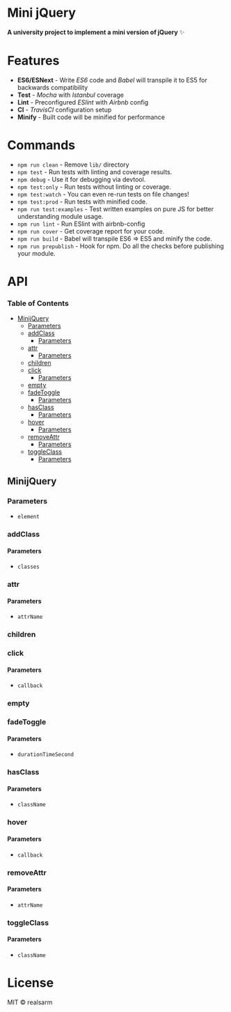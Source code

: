 # Mini jQuery

**A university project to implement a mini version of jQuery** ✨

# Features

-   **ES6/ESNext** - Write _ES6_ code and _Babel_ will transpile it to ES5 for backwards compatibility
-   **Test** - _Mocha_ with _Istanbul_ coverage
-   **Lint** - Preconfigured _ESlint_ with _Airbnb_ config
-   **CI** - _TravisCI_ configuration setup
-   **Minify** - Built code will be minified for performance

# Commands

-   `npm run clean` - Remove `lib/` directory
-   `npm test` - Run tests with linting and coverage results.
-   `npm debug` - Use it for debugging via devtool.
-   `npm test:only` - Run tests without linting or coverage.
-   `npm test:watch` - You can even re-run tests on file changes!
-   `npm test:prod` - Run tests with minified code.
-   `npm run test:examples` - Test written examples on pure JS for better understanding module usage.
-   `npm run lint` - Run ESlint with airbnb-config
-   `npm run cover` - Get coverage report for your code.
-   `npm run build` - Babel will transpile ES6 => ES5 and minify the code.
-   `npm run prepublish` - Hook for npm. Do all the checks before publishing your module.

# API

<!-- Generated by documentation.js. Update this documentation by updating the source code. -->

### Table of Contents

-   [MinijQuery](#minijquery)
    -   [Parameters](#parameters)
    -   [addClass](#addclass)
        -   [Parameters](#parameters-1)
    -   [attr](#attr)
        -   [Parameters](#parameters-2)
    -   [children](#children)
    -   [click](#click)
        -   [Parameters](#parameters-3)
    -   [empty](#empty)
    -   [fadeToggle](#fadetoggle)
        -   [Parameters](#parameters-4)
    -   [hasClass](#hasclass)
        -   [Parameters](#parameters-5)
    -   [hover](#hover)
        -   [Parameters](#parameters-6)
    -   [removeAttr](#removeattr)
        -   [Parameters](#parameters-7)
    -   [toggleClass](#toggleclass)
        -   [Parameters](#parameters-8)

## MinijQuery

### Parameters

-   `element`  

### addClass

#### Parameters

-   `classes`  

### attr

#### Parameters

-   `attrName`  

### children

### click

#### Parameters

-   `callback`  

### empty

### fadeToggle

#### Parameters

-   `durationTimeSecond`  

### hasClass

#### Parameters

-   `className`  

### hover

#### Parameters

-   `callback`  

### removeAttr

#### Parameters

-   `attrName`  

### toggleClass

#### Parameters

-   `className`  

# License

MIT © realsarm
